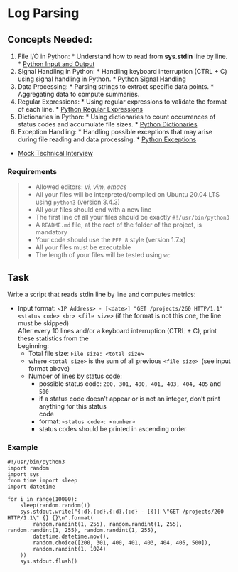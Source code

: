 # Log Parsing

## Concepts Needed:
  1. File I/O in Python:
    * Understand how to read from __sys.stdin__ line by line.
    * [Python Input and Output](https://intranet.alxswe.com/rltoken/f7U2MDsBT_rd9AfUUaqVnQ)
  2. Signal Handling in Python:
    * Handling keyboard interruption (CTRL + C) using signal handling in Python.
    * [Python Signal Handling](https://intranet.alxswe.com/rltoken/1nDqPJe80rSD-NMulzjJBw)
  3. Data Processing:
    * Parsing strings to extract specific data points.
    * Aggregating data to compute summaries.
  4. Regular Expressions:
    * Using regular expressions to validate the format of each line.
    * [Python Regular Expressions](https://intranet.alxswe.com/rltoken/ZsD-YLisfaHFeMT_sZxX1Q)
  5. Dictionaries in Python:
    * Using dictionaries to count occurrences of status codes and accumulate file sizes.
    * [Python Dictionaries](https://intranet.alxswe.com/rltoken/JM-RpavKkb8yanxWEnNYJw)
  6. Exception Handling:
    * Handling possible exceptions that may arise during file reading and data processing.
    * [Python Exceptions](https://intranet.alxswe.com/rltoken/OA2PlryrYA2gyCCKIsdgUw)

  - [Mock Technical Interview](https://intranet.alxswe.com/rltoken/VlOaXKkbecRYdnTLaLU1lg)

### Requirements
> - Allowed editors: *vi, vim, emacs*
> - All your files will be interpreted/compiled on Ubuntu 20.04 LTS using ```python3``` (version 3.4.3)
> - All your files should end with a new line
> - The first line of all your files should be exactly ```#!/usr/bin/python3```
> - A ```README.md``` file, at the root of the folder of the project, is mandatory
> - Your code should use the ```PEP 8``` style (version 1.7.x)
> - All your files must be executable
> - The length of your files will be tested using ```wc```
## Task<br>
Write a script that reads stdin line by line and computes metrics:<br>
  * Input format: ```<IP Address> - [<date>] "GET /projects/260 HTTP/1.1" <status code> <br> <file size>``` (if the format is not this one, the line must be skipped)<br>
After every 10 lines and/or a keyboard interruption (CTRL + C), print these statistics from the <br> beginning:
    - Total file size: ```File size: <total size>```
    - where ```<total size>``` is the sum of all previous ```<file size> ```(see input format above)
    - Number of lines by status code:
      * possible status code: ```200, 301, 400, 401, 403, 404, 405``` and ```500```
      * if a status code doesn’t appear or is not an integer, don’t print anything for this status <br>code
      * format: ```<status code>: <number>```
      * status codes should be printed in ascending order

### Example
``` 
#!/usr/bin/python3
import random
import sys
from time import sleep
import datetime

for i in range(10000):
    sleep(random.random())
    sys.stdout.write("{:d}.{:d}.{:d}.{:d} - [{}] \"GET /projects/260 HTTP/1.1\" {} {}\n".format(
        random.randint(1, 255), random.randint(1, 255), random.randint(1, 255), random.randint(1, 255),
        datetime.datetime.now(),
        random.choice([200, 301, 400, 401, 403, 404, 405, 500]),
        random.randint(1, 1024)
    ))
    sys.stdout.flush()
```

